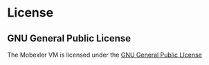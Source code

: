 # License

## GNU General Public License

The Mobexler VM is licensed under the [GNU General Public LIcense](https://www.gnu.org/licenses/gpl-3.0.en.html)
